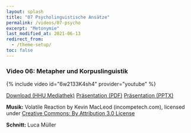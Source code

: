 ```yaml
---
layout: splash
title: "07 Psycholinguistische Ansätze"
permalink: /videos/07-psycho
excerpt: "Metonymie"
last_modified_at: 2021-06-13
redirect_from:
  - /theme-setup/
toc: false
---
```


### Video 06: Metapher und Korpuslinguistik

{% include video id="6w2133K4sh4" provider="youtube" %}

<a href="https://mediathek.hhu.de/watch/89c25850-5e47-47f6-bb9c-9c42db03a50a" class="btn btn--primary">Download (HHU Mediathek)</a> <a href="https://uni-duesseldorf.sciebo.de/s/sC7a2qPwwrI2fob" class="btn btn--info">Präsentation (PDF)</a> <a href="https://uni-duesseldorf.sciebo.de/s/hcZ0OQZA49RRz1W" class="btn btn--warning">Präsentation (PPTX)</a>

<p><strong>Musik:</strong> Volatile Reaction by Kevin MacLeod (incompetech.com), licensed under <a href="https://creativecommons.org/licenses/by/3.0/" target="_blank">Creative Commons: By Attribution 3.0 License</a></p>

<p><strong>Schnitt:</strong> Luca Müller</p>